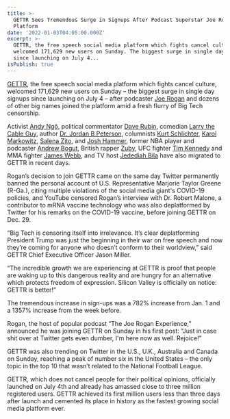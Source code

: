 ```yaml
---
title: >-
  GETTR Sees Tremendous Surge in Signups After Podcast Superstar Joe Rogan Joins
  Platform
date: '2022-01-03T04:05:00.000Z'
excerpt: >-
  GETTR, the free speech social media platform which fights cancel culture,
  welcomed 171,629 new users on Sunday. The biggest surge in single day signups
  since launching on July 4...
isPublish: true
---
```


[GETTR](http://www.gettr.com/), the free speech social media platform which fights cancel culture, welcomed 171,629 new users on Sunday – the biggest surge in single day signups since launching on July 4 – after podcaster [Joe Rogan](https://gettr.com/user/joerogan) and dozens of other big names joined the platform amid a fresh flurry of Big Tech censorship.

Activist [Andy Ngô](https://gettr.com/user/mrandyngo), political commentator [Dave Rubin](https://gettr.com/user/RubinReport), comedian [Larry the Cable Guy](https://gettr.com/user/gitrdonelarry), author [Dr. Jordan B Peterson](https://gettr.com/user/jordanbpeterson), columnists [Kurt Schlichter](https://gettr.com/user/kurtschlichter), [Karol Markowitz](https://gettr.com/user/karol), [Salena Zito](https://gettr.com/user/SalenaZito), and [Josh Hammer](https://gettr.com/user/josh_hammer), former NBA player and podcaster [Andrew Bogut](https://gettr.com/user/andrewbogut), British rapper [Zuby](https://gettr.com/user/zubymusic), UFC fighter [Tim Kennedy](https://gettr.com/user/timkennedymma) and MMA fighter [James Webb](https://gettr.com/user/jameswebbmma), and TV host [Jedediah Bila](https://gettr.com/user/jedediahbila) have also migrated to GETTR in recent days.

Rogan’s decision to join GETTR came on the same day Twitter permanently banned the personal account of U.S. Representative Marjorie Taylor Greene (R-Ga.), citing multiple violations of the social media giant's COVID-19 policies, and YouTube censored Rogan’s interview with Dr. Robert Malone, a contributor to mRNA vaccine technology who was also deplatformed by Twitter for his remarks on the COVID-19 vaccine, before joining GETTR on Dec. 29.

“Big Tech is censoring itself into irrelevance. It’s clear deplatforming President Trump was just the beginning in their war on free speech and now they’re coming for anyone who doesn’t conform to their worldview,” said GETTR Chief Executive Officer Jason Miller.

“The incredible growth we are experiencing at GETTR is proof that people are waking up to this dangerous reality and are hungry for an alternative which protects freedom of expression. Silicon Valley is officially on notice: GETTR is better!”

The tremendous increase in sign-ups was a 782% increase from Jan. 1 and a 1357% increase from the week before.

Rogan, the host of popular podcast “The Joe Rogan Experience,” announced he was joining GETTR on Sunday in his first post: “Just in case shit over at Twitter gets even dumber, I'm here now as well. Rejoice!”

GETTR was also trending on Twitter in the U.S., U.K., Australia and Canada on Sunday, reaching a peak of number six in the United States – the only topic in the top 10 that wasn’t related to the National Football League.

GETTR, which does not cancel people for their political opinions, officially launched on July 4th and already has amassed close to three million registered users. GETTR achieved its first million users less than three days after launch and cemented its place in history as the fastest growing social media platform ever.
